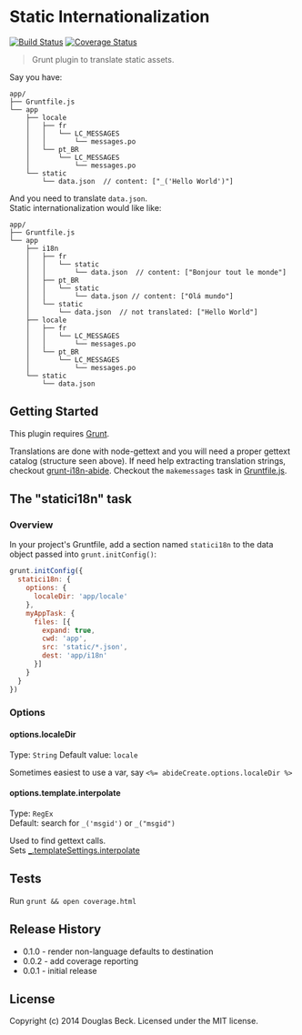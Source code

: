# Static Internationalization

[![Build Status](https://api.travis-ci.org/beck/grunt-static-i18n.png)](https://travis-ci.org/beck/grunt-static-i18n)
[![Coverage Status](https://coveralls.io/repos/beck/grunt-static-i18n/badge.png)](https://coveralls.io/r/beck/grunt-static-i18n)

> Grunt plugin to translate static assets.

Say you have:

```
app/
├── Gruntfile.js
└── app
    ├── locale
    │   ├── fr
    │   │   └── LC_MESSAGES
    │   │       └── messages.po
    │   └── pt_BR
    │       └── LC_MESSAGES
    │           └── messages.po
    └── static
        └── data.json  // content: ["_('Hello World')"]
```

And you need to translate `data.json`.  
Static internationalization would like like:

```
app/
├── Gruntfile.js
└── app
    ├── i18n
    │   ├── fr
    │   │   └── static
    │   │       └── data.json  // content: ["Bonjour tout le monde"]
    │   ├── pt_BR
    │   │   └── static
    │   │       └── data.json // content: ["Olá mundo"]
    │   └── static
    │       └── data.json  // not translated: ["Hello World"]
    ├── locale
    │   ├── fr
    │   │   └── LC_MESSAGES
    │   │       └── messages.po
    │   └── pt_BR
    │       └── LC_MESSAGES
    │           └── messages.po
    └── static
        └── data.json
```


## Getting Started

This plugin requires [Grunt](http://gruntjs.com/).

Translations are done with node-gettext and you will need a proper
gettext catalog (structure seen above).  If need help extracting translation
strings, checkout [grunt-i18n-abide](https://www.npmjs.org/package/grunt-i18n-abide).
Checkout the `makemessages` task in [Gruntfile.js](Gruntfile.js).


## The "statici18n" task

### Overview

In your project's Gruntfile, add a section named `statici18n` to the data
object passed into `grunt.initConfig()`: 

```js
grunt.initConfig({
  statici18n: {
    options: {
      localeDir: 'app/locale'
    },
    myAppTask: {
      files: [{
        expand: true,
        cwd: 'app',
        src: 'static/*.json',
        dest: 'app/i18n'
      }]
    }
  }
})
```

### Options

#### options.localeDir
Type: `String`
Default value: `locale`

Sometimes easiest to use a var, say `<%= abideCreate.options.localeDir %>`

#### options.template.interpolate
Type: `RegEx`  
Default: search for `_('msgid')` or `_("msgid")`

Used to find gettext calls.  
Sets [_.templateSettings.interpolate](http://lodash.com/docs#templateSettings_interpolate)

## Tests

Run `grunt && open coverage.html`

## Release History

* 0.1.0 - render non-language defaults to destination
* 0.0.2 - add coverage reporting
* 0.0.1 - initial release

## License
Copyright (c) 2014 Douglas Beck. Licensed under the MIT license.
